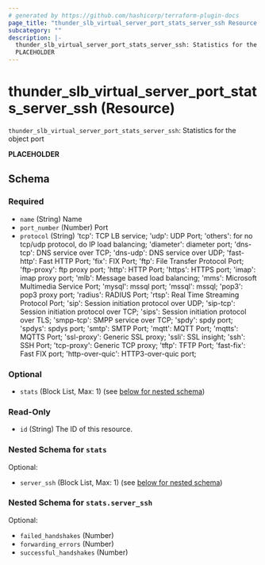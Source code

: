 ```yaml
---
# generated by https://github.com/hashicorp/terraform-plugin-docs
page_title: "thunder_slb_virtual_server_port_stats_server_ssh Resource - terraform-provider-thunder"
subcategory: ""
description: |-
  thunder_slb_virtual_server_port_stats_server_ssh: Statistics for the object port
  PLACEHOLDER
---
```


# thunder_slb_virtual_server_port_stats_server_ssh (Resource)

`thunder_slb_virtual_server_port_stats_server_ssh`: Statistics for the object port

__PLACEHOLDER__



<!-- schema generated by tfplugindocs -->
## Schema

### Required

- `name` (String) Name
- `port_number` (Number) Port
- `protocol` (String) 'tcp': TCP LB service; 'udp': UDP Port; 'others': for no tcp/udp protocol, do IP load balancing; 'diameter': diameter port; 'dns-tcp': DNS service over TCP; 'dns-udp': DNS service over UDP; 'fast-http': Fast HTTP Port; 'fix': FIX Port; 'ftp': File Transfer Protocol Port; 'ftp-proxy': ftp proxy port; 'http': HTTP Port; 'https': HTTPS port; 'imap': imap proxy port; 'mlb': Message based load balancing; 'mms': Microsoft Multimedia Service Port; 'mysql': mssql port; 'mssql': mssql; 'pop3': pop3 proxy port; 'radius': RADIUS Port; 'rtsp': Real Time Streaming Protocol Port; 'sip': Session initiation protocol over UDP; 'sip-tcp': Session initiation protocol over TCP; 'sips': Session initiation protocol over TLS; 'smpp-tcp': SMPP service over TCP; 'spdy': spdy port; 'spdys': spdys port; 'smtp': SMTP Port; 'mqtt': MQTT Port; 'mqtts': MQTTS Port; 'ssl-proxy': Generic SSL proxy; 'ssli': SSL insight; 'ssh': SSH Port; 'tcp-proxy': Generic TCP proxy; 'tftp': TFTP Port; 'fast-fix': Fast FIX port; 'http-over-quic': HTTP3-over-quic port;

### Optional

- `stats` (Block List, Max: 1) (see [below for nested schema](#nestedblock--stats))

### Read-Only

- `id` (String) The ID of this resource.

<a id="nestedblock--stats"></a>
### Nested Schema for `stats`

Optional:

- `server_ssh` (Block List, Max: 1) (see [below for nested schema](#nestedblock--stats--server_ssh))

<a id="nestedblock--stats--server_ssh"></a>
### Nested Schema for `stats.server_ssh`

Optional:

- `failed_handshakes` (Number)
- `forwarding_errors` (Number)
- `successful_handshakes` (Number)


